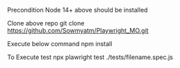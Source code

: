 Precondition
  Node 14+ above should be installed

Clone above repo
git clone https://github.com/Sowmyatm/Playwright_MO.git

Execute below command
npm install

To Execute test
npx plawright test ./tests/filename.spec.js
